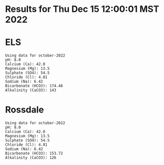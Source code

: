 # Results for Thu Dec 15 12:00:01 MST 2022
# ELS
```
Using data for october-2022
pH: 8.0
Calcium (Ca): 42.0
Magnesium (Mg): 13.5
Sulphate (SO4): 54.5
Chloride (Cl): 4.81
Sodium (Na): 6.42
Bicarbonate (HCO3): 174.46
Alkalinity (CaCO3): 143
```
# Rossdale
```
Using data for october-2022
pH: 8.0
Calcium (Ca): 42.0
Magnesium (Mg): 13.5
Sulphate (SO4): 54.5
Chloride (Cl): 4.81
Sodium (Na): 6.42
Bicarbonate (HCO3): 153.72
Alkalinity (CaCO3): 126
```
